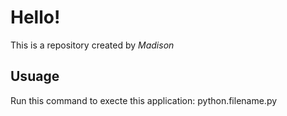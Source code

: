 # Hello!

This is a repository created by *Madison*

## Usuage
Run this command to execte this application:
python.filename.py
